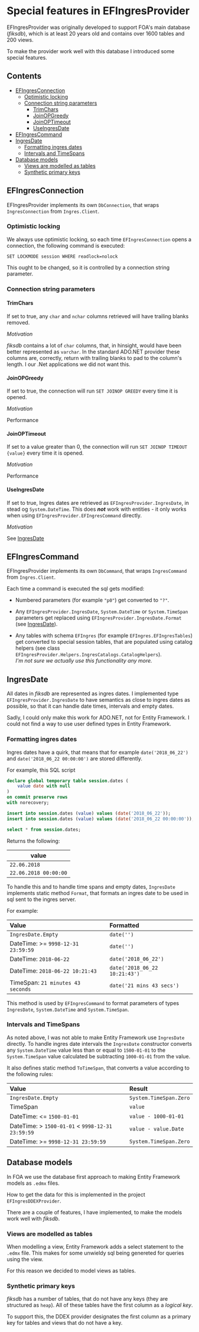 # Special features in EFIngresProvider

EFIngresProvider was originally developed to support FOA's main database (_fiksdb_),
which is at least 20 years old and contains over 1600 tables and 200 views.

To make the provider work well with this database I introduced some special features.

## Contents

<!-- toc -->

- [EFIngresConnection](#efingresconnection)
  * [Optimistic locking](#optimistic-locking)
  * [Connection string parameters](#connection-string-parameters)
    + [TrimChars](#trimchars)
    + [JoinOPGreedy](#joinopgreedy)
    + [JoinOPTimeout](#joinoptimeout)
    + [UseIngresDate](#useingresdate)
- [EFIngresCommand](#efingrescommand)
- [IngresDate](#ingresdate)
  * [Formatting ingres dates](#formatting-ingres-dates)
  * [Intervals and TimeSpans](#intervals-and-timespans)
- [Database models](#database-models)
  * [Views are modelled as tables](#views-are-modelled-as-tables)
  * [Synthetic primary keys](#synthetic-primary-keys)

<!-- tocstop -->

## EFIngresConnection

EFIngresProvider implements its own `DbConnection`, that wraps `IngresConnection` from `Ingres.Client`.

### Optimistic locking

We always use optimistic locking, so each time `EFIngresConnection` opens a connection, the following
command is executed:

```
SET LOCKMODE session WHERE readlock=nolock
```

This ought to be changed, so it is controlled by a connection string parameter.

### Connection string parameters

#### TrimChars

If set to true, any `char` and `nchar` columns retrieved will have trailing blanks removed.

_Motivation_

_fiksdb_ contains a lot of `char` columns, that, in hinsight, would have been better represented
as `varchar`. In the standard ADO.NET provider these columns are, correctly, return with trailing
blanks to pad to the column's length. I our .Net applications we did not want this.

#### JoinOPGreedy

If set to true, the connection will run `SET JOINOP GREEDY` every time it is opened.

_Motivation_

Performance

#### JoinOPTimeout

If set to a value greater than 0, the connection will run `SET JOINOP TIMEOUT {value}` every time it is opened.

_Motivation_

Performance

#### UseIngresDate

If set to true, Ingres dates are retrieved as `EFIngresProvider.IngresDate`, in stead og `System.DateTime`.
This does **_not_** work with entities - it only works when using `EFIngresProvider.EFIngresCommand` directly.

_Motivation_

See [IngresDate](#ingresdate)

## EFIngresCommand

EFIngresProvider implements its own `DbCommand`, that wraps `IngresCommand` from `Ingres.Client`.

Each time a command is executed the sql gets modified:

* Numbered parameters (for example `"p0"`) get converted to `"?"`.

* Any `EFIngresProvider.IngresDate`, `System.DateTime` or `System.TimeSpan` parameters get replaced using
  `EFIngresProvider.IngresDate.Format` (see [IngresDate](#ingresdate)).

* Any tables with schema `EFIngres` (for example `EFIngres.EFIngresTables`) get converted to special session
  tables, that are populated using catalog helpers (see class `EFIngresProvider.Helpers.IngresCatalogs.CatalogHelpers`).   
  _I'm not sure we actually use this functionality any more._

## IngresDate

All dates in _fiksdb_ are represented as ingres dates. I implemented type `EFIngresProvider.IngresDate` to have
semantics as close to ingres dates as possible, so that it can handle date times, intervals and empty dates.

Sadly, I could only make this work for ADO.NET, not for Entity Framework. I could not find a way to use
user defined types in Entity Framework.

### Formatting ingres dates

Ingres dates have a quirk, that means that for example `date('2018_06_22')` and `date('2018_06_22 00:00:00')` are stored
differently.

For example, this SQL script

```sql
declare global temporary table session.dates (
    value date with null
)
on commit preserve rows
with norecovery;

insert into session.dates (value) values (date('2018_06_22'));
insert into session.dates (value) values (date('2018_06_22 00:00:00'));

select * from session.dates;
```

Returns the following:

| value                 |
| --------------------- |
| `22.06.2018`          |
| `22.06.2018 00:00:00` |

To handle this and to handle time spans and empty dates, `IngresDate` implements static method `Format`, that formats an ingres date to be used in sql sent to the ingres server.

For example:

| Value                              | Formatted                     |
| :--------------------------------- | :---------------------------- |
| `IngresDate.Empty`                 | `date('')`                    |
| DateTime: >= `9998-12-31 23:59:59` | `date('')`                    |
| DateTime: `2018-06-22`             | `date('2018_06_22')`          |
| DateTime: `2018-06-22 10:21:43`    | `date('2018_06_22 10:21:43')` |
| TimeSpan: `21 minutes 43 seconds`  | `date('21 mins 43 secs')`     |

This method is used by `EFIngresCommand` to format parameters of types `IngresDate`, `System.DateTime` and `System.TimeSpan`.

### Intervals and TimeSpans

As noted above, I was not able to make Entity Framework use `IngresDate` directly.
To handle ingres date intervals the `IngresDate` constructor converts any `System.DateTime` value less than or equal to `1500-01-01` to the
`System.TimeSpan` value calculated be subtracting `1000-01-01` from the value.

It also defines static method `ToTimeSpan`, that converts a value according to the following rules:

| Value                                            | Result                 |
| :----------------------------------------------- | :--------------------- |
| `IngresDate.Empty`                               | `System.TimeSpan.Zero` |
| TimeSpan                                         | `value`                |
| DateTime: <= `1500-01-01`                        | `value - 1000-01-01`   |
| DateTime: > `1500-01-01` < `9998-12-31 23:59:59` | `value - value.Date`   |
| DateTime: >= `9998-12-31 23:59:59`               | `System.TimeSpan.Zero` |

## Database models

In FOA we use the database first approach to making Entity Framework models as `.edmx` files.

How to get the data for this is implemented in the project `EFIngresDDEXProvider`.

There are a couple of features, I have implemented, to make the models work well with _fiksdb_.

### Views are modelled as tables

When modelling a view, Entity Framework adds a select statement to the `.edmx` file. This makes for
some unwieldy sql being genereted for queries using the view.

For this reason we decided to model views as tables.

### Synthetic primary keys

_fiksdb_ has a number of tables, that do not have any keys (they are structured as `heap`). All of these
tables have the first column as a _logical key_.

To support this, the DDEX provider designates the first column as a primary key for tables and views that do not have a key.
